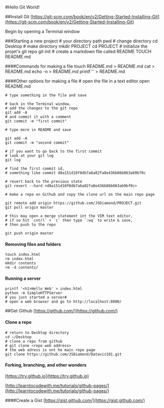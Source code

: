 #Hello Git World!

##Install Git
[https://git-scm.com/book/en/v2/Getting-Started-Installing-Git](https://git-scm.com/book/en/v2/Getting-Started-Installing-Git)

Begin by opening a Terminal window

###Starting a new project
	# your directory path
	pwd
	# change directory
	cd Desktop 
	# make directory
	mkdir PROJECT
	cd PROJECT
	# initialize the projet's git repo
	git init
	# create a markdown file called README
	TOUCH README.md


####Commands for making a file
	touch README.md
	> README.md
	cat > README.md
	echo -n > README.md
	printf '' > README.md

####Other options for making a file
	# open the file in a text editor
	open README.md
	
	# type something in the file and save
	
	# back in the Terminal window, 
	# add the changes to the git repo
	git add -A
	# and commit it with a comment
	git commit -m "first commit"

	# type more in README and save

	git add -A
	git commit -m "second commit"	
	
	# if you want to go back to the first commit
	# look at your git log
	git log
	
	# find the first commit id, 
	# something like commit d8a151d10f0db7a6a02fa8e436b86b063ab9bf0c
	
	# revert back to the previous state
	git revert --hard <d8a151d10f0db7a6a02fa8e436b86b063ab9bf0c>
	
	# make a repo on Github and copy the clone url on the main repo page
	
	git remote add origin https://github.com/JSDiamond/PROJECT.git
	git pull origin master
	
	# this may open a merge statement int the VIM text editor, 
	# if so hit `cntrl` + `c` then type `:wq` to write & save,
	# then push to the repo
	
	git push origin master


#### Removing files and folders
	touch index.html
	rm index.html
	mkdir contents
	rm -d contents/
	
#### Running a server
	printf '<h1>Hello Web' > index.html
	python -m SimpleHTTPServer
	# you just started a server#
	# open a web browser and go to http://localhost:8000/


##Get Github
[https://github.com/](https://github.com/)

#### Clone a repo
	# return to Desktop directory 
	cd ~/Desktop
	# clone a repo from github
	# git clone <repo web address> 
	# the web adress is ont he main repo page
	git clone https://github.com/JSDiamond/Dataviz101.git
	
#### Forking, branching, and other wonders

[https://try.github.io](https://try.github.io)

[http://learntocodewith.me/tutorials/github-pages/](http://learntocodewith.me/tutorials/github-pages/)

####Create a Gist
[https://gist.github.com/](https://gist.github.com/)


